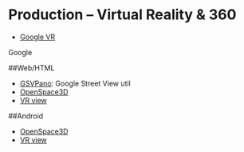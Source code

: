 # Production – Virtual Reality & 360

*   [Google VR](https://developers.google.com/vr/)

Google

##Web/HTML
*   [GSVPano](https://github.com/heganoo/GSVPano): Google Street View util
*   [OpenSpace3D](http://www.openspace3d.com/)
*   [VR view](https://developers.google.com/vr/concepts/vrview)


##Android
*   [OpenSpace3D](http://www.openspace3d.com/)
*   [VR view](https://developers.google.com/vr/concepts/vrview)

